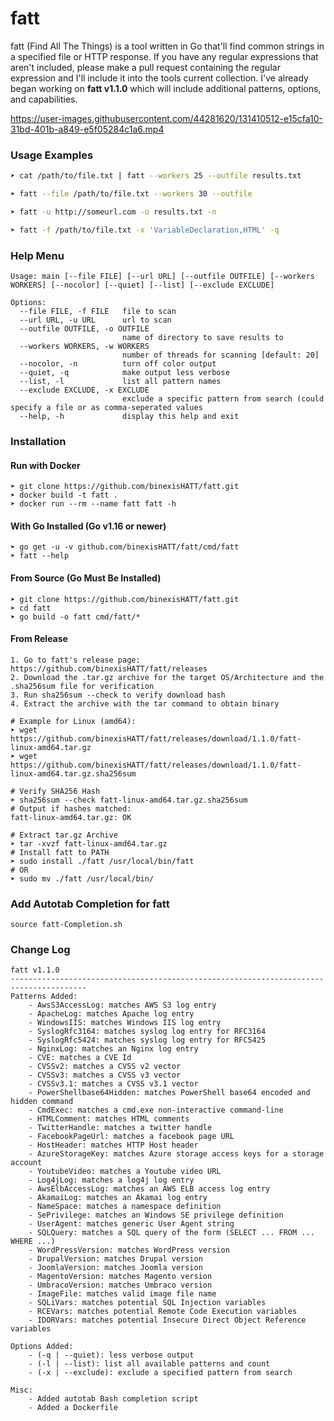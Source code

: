 # fatt

fatt (Find All The Things) is a tool written in Go that'll find common strings in a specified file or HTTP response. If you have any regular expressions that aren't included, please make a pull request containing the regular expression and I'll include it into the tools current collection. I've already began working on **fatt v1.1.0** which will include additional patterns, options, and capabilities.

https://user-images.githubusercontent.com/44281620/131410512-e15cfa10-31bd-401b-a849-e5f05284c1a6.mp4

### Usage Examples
```bash
➤ cat /path/to/file.txt | fatt --workers 25 --outfile results.txt

➤ fatt --file /path/to/file.txt --workers 30 --outfile

➤ fatt -u http://someurl.com -o results.txt -n

➤ fatt -f /path/to/file.txt -x 'VariableDeclaration,HTML' -q
```
### Help Menu
```
Usage: main [--file FILE] [--url URL] [--outfile OUTFILE] [--workers WORKERS] [--nocolor] [--quiet] [--list] [--exclude EXCLUDE]

Options:
  --file FILE, -f FILE   file to scan
  --url URL, -u URL      url to scan
  --outfile OUTFILE, -o OUTFILE
                         name of directory to save results to
  --workers WORKERS, -w WORKERS
                         number of threads for scanning [default: 20]
  --nocolor, -n          turn off color output
  --quiet, -q            make output less verbose
  --list, -l             list all pattern names
  --exclude EXCLUDE, -x EXCLUDE
                         exclude a specific pattern from search (could specify a file or as comma-seperated values
  --help, -h             display this help and exit
```

### Installation

#### Run with Docker
```
➤ git clone https://github.com/binexisHATT/fatt.git
➤ docker build -t fatt .
➤ docker run --rm --name fatt fatt -h
```

#### With Go Installed (Go v1.16 or newer)
```
➤ go get -u -v github.com/binexisHATT/fatt/cmd/fatt
➤ fatt --help
```
#### From Source (Go Must Be Installed)
```
➤ git clone https://github.com/binexisHATT/fatt.git
➤ cd fatt
➤ go build -o fatt cmd/fatt/*
```

#### From Release
```
1. Go to fatt's release page: https://github.com/binexisHATT/fatt/releases
2. Download the .tar.gz archive for the target OS/Architecture and the .sha256sum file for verification
3. Run sha256sum --check to verify download hash
4. Extract the archive with the tar command to obtain binary

# Example for Linux (amd64):
➤ wget https://github.com/binexisHATT/fatt/releases/download/1.1.0/fatt-linux-amd64.tar.gz
➤ wget https://github.com/binexisHATT/fatt/releases/download/1.1.0/fatt-linux-amd64.tar.gz.sha256sum

# Verify SHA256 Hash
➤ sha256sum --check fatt-linux-amd64.tar.gz.sha256sum
# Output if hashes matched:
fatt-linux-amd64.tar.gz: OK

# Extract tar.gz Archive
➤ tar -xvzf fatt-linux-amd64.tar.gz
# Install fatt to PATH
➤ sudo install ./fatt /usr/local/bin/fatt
# OR
➤ sudo mv ./fatt /usr/local/bin/
```

### Add Autotab Completion for fatt
```
source fatt-Completion.sh
```

### Change Log
```
fatt v1.1.0
---------------------------------------------------------------------------------------
Patterns Added:
	- AwsS3AccessLog: matches AWS S3 log entry
	- ApacheLog: matches Apache log entry
	- WindowsIIS: matches Windows IIS log entry 
	- SyslogRfc3164: matches syslog log entry for RFC3164
	- SyslogRfc5424: matches syslog log entry for RFC5425
	- NginxLog: matches an Nginx log entry
	- CVE: matches a CVE Id
	- CVSSv2: matches a CVSS v2 vector
	- CVSSv3: matches a CVSS v3 vector
	- CVSSv3.1: matches a CVSS v3.1 vector
	- PowerShellbase64Hidden: matches PowerShell base64 encoded and hidden command
	- CmdExec: matches a cmd.exe non-interactive command-line
	- HTMLComment: matches HTML comments
	- TwitterHandle: matches a twitter handle
	- FacebookPageUrl: matches a facebook page URL
	- HostHeader: matches HTTP Host header
	- AzureStorageKey: matches Azure storage access keys for a storage account
	- YoutubeVideo: matches a Youtube video URL
	- Log4jLog: matches a log4j log entry
	- AwsElbAccessLog: matches an AWS ELB access log entry
	- AkamaiLog: matches an Akamai log entry
	- NameSpace: matches a namespace definition
	- SePrivilege: matches an Windows SE privilege definition
	- UserAgent: matches generic User Agent string
	- SQLQuery: matches a SQL query of the form (SELECT ... FROM ... WHERE ...)
	- WordPressVersion: matches WordPress version
	- DrupalVersion: matches Drupal version
	- JoomlaVersion: matches Joomla version
	- MagentoVersion: matches Magento version
	- UmbracoVersion: matches Umbraco version
	- ImageFile: matches valid image file name
	- SQLiVars: matches potential SQL Injection variables
	- RCEVars: matches potential Remote Code Execution variables
	- IDORVars: matches potential Insecure Direct Object Reference variables

Options Added:
	- (-q | --quiet): less verbose output
	- (-l | --list): list all available patterns and count	
	- (-x | --exclude): exclude a specified pattern from search

Misc:
	- Added autotab Bash completion script
	- Added a Dockerfile
```
